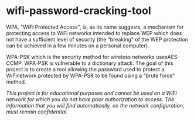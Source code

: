 # wifi-password-cracking-tool

WPA, "WiFi Protected Access", is, as its name suggests, a mechanism for protecting access to WiFi networks intended to replace WEP which does not have a sufficient level of security (the "breaking" of the WEP protection can be achieved in a few minutes on a personal computer).

WPA-PSK which is the security method for wireless networks usesAES-CCMP. WPA-PSK is vulnerable to a dictionary attack. The goal of this project is to create a tool allowing the password used to protect a WiFinetwork protected by WPA-PSK to be found using a "brute force" method.

*This project is for educational purposes and cannot be used on a WiFi network for which you do not have prior authorization to access. The information that you will find automatically, on the network configuration, must remain confidential.*
